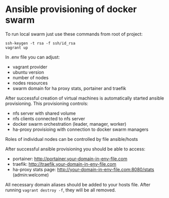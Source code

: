 # Ansible provisioning of docker swarm

To run local swarm just use these commands from root of project:
```
ssh-keygen -t rsa -f ssh/id_rsa
vagrant up
```
In .env file you can adjust:
* vagrant provider
* ubuntu version
* number of nodes
* nodes resources
* swarm domain for ha proxy stats, portainer and traefik

After successful creation of virtual machines is automatically started ansible provisioning. This provisioning controls:
* nfs server with shared volume
* nfs clients connected to nfs server
* docker swarm orchestration (leader, manager, worker)
* ha-proxy provisioing with connection to docker swarm managers

Roles of individual nodes can be controlled by file ansible/hosts

After successful ansible provisioning you should be able to access:
* portainer: http://portainer.your-domain-in-env-file.com
* traefik: http://traefik.your-domain-in-env-file.com
* ha-proxy stats page: http://your-domain-in-env-file.com:8080/stats (admin:welcome)

All necessary domain aliases should be added to your hosts file. After running `vagrant destroy -f`, they will be all removed.